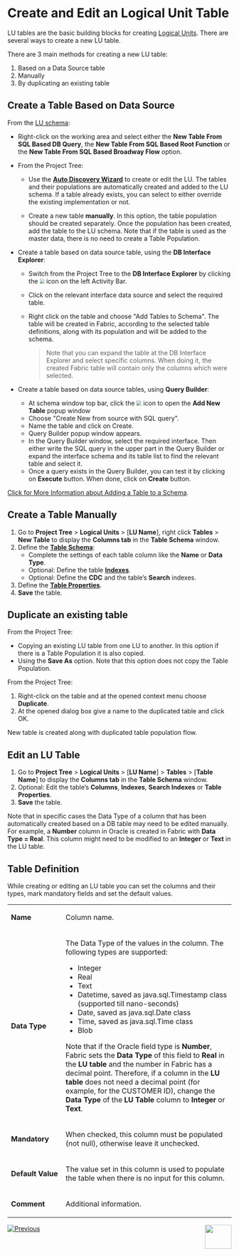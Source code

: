 # Create and Edit an Logical Unit Table

LU tables are the basic building blocks for creating [Logical Units](/articles/03_logical_units/01_LU_overview.md#logical-unit-lu-overview). There are several ways to create a new LU table.

There are 3 main methods for creating a new LU table:

1. Based on a Data Source table
2. Manually
3. By duplicating an existing table



## Create a Table Based on Data Source

From the [LU schema](/articles/03_logical_units/03_LU_schema_window.md):

<studio>

* Right-click on the working area and select either the **New Table From SQL Based DB Query**, the **New Table From SQL Based Root Function** or the **New Table From SQL Based Broadway Flow** option.

* From the Project Tree: 

  * Use the [**Auto Discovery Wizard**](/articles/03_logical_units/06_auto_discovery_wizard.md) to create or edit the LU. The tables and their populations are automatically created and added to the LU schema. If a table already exists, you can select to either override the existing implementation or not.

  * Create a new table **manually**. In this option, the table population should be created separately. Once the population has been created, add the table to the LU schema. Note that if the table is used as the master data, there is no need to create a Table Population.

    

</studio>

<web>

* Create a table based on data source table, using the **DB Interface Explorer**:

  * Switch from the Project Tree to the **DB Interface Explorer** by clicking the <img src="../04_fabric_studio/images/web/datasource_explorer.png" style="zoom:67%;" /> icon on the left Activity Bar.

  * Click on the relevant interface data source and select the required table.

  * Right click on the table and choose "Add Tables to Schema". The table will be created in Fabric, according to the selected table definitions, along with its population and will be added to the schema. 

    > Note that you can expand the table at the DB Interface Explorer and select specific columns. When doing it, the created Fabric table will contain only the columns which were selected.

* Create a table based on data source tables, using **Query Builder**:

  * At schema window top bar, click the <img src="/articles/03_logical_units/images/web/new-table_nobg.png" style="zoom: 70%;" /> icon to open the **Add New Table** popup window
  * Choose "Create New from source with SQL query".
  * Name the table and click on Create.
  * Query Builder popup window appears.
  * In the Query Builder window, select the required interface. Then either write the SQL query in the upper part in the Query Builder or expand the interface schema and its table list to find the relevant table and select it.
  * Once a query exists in the Query Builder, you can test it by clicking on **Execute** button. When done, click on **Create** button.

</web>

[Click for More Information about Adding a Table to a Schema](/articles/03_logical_units/09_add_table_to_a_schema.md).



## Create a Table Manually

1.	Go to **Project Tree** > **Logical Units** > [**LU Name**], right click **Tables** > **New Table** to display the **Columns tab** in the **Table Schema** window.
2.	Define the [**Table Schema**](/articles/06_LU_tables/02_create_an_LU_table.md#table-schema-definition):
    * Complete the settings of each table column like the **Name** or **Data Type**.
    * Optional: Define the table [**Indexes**](/articles/06_LU_tables/03_table_indexes.md).
    * Optional: Define the **CDC** and the table’s **Search** indexes.
3.	Define the [**Table Properties**](/articles/06_LU_tables/04_table_properties.md). 
4.	**Save** the table.



## Duplicate an existing table 

From the Project Tree:

<studio>

*	Copying an existing LU table from one LU to another. In this option if there is a Table Population it is also copied. 
*	Using the **Save As** option. Note that this option does not copy the Table Population.

</studio>

<web>

From the Project Tree:

1. Right-click on the table and at the opened context menu choose **Duplicate**.
2. At the opened dialog box give a name to the duplicated table and click OK.

New table is created along with duplicated table population flow.

</web>

## Edit an LU Table 

1.	Go to **Project Tree** > **Logical Units** > [**LU Name**] > **Tables** > [**Table Name**] to display the **Columns tab** in the **Table Schema** window.
2.	Optional: Edit the table’s **Columns**, **Indexes**, **Search Indexes** or **Table Properties**.
3.	**Save** the table.

Note that in specific cases the Data Type of a column that has been automatically created based on a DB table may need to be edited manually. For example, a **Number** column in Oracle is created in Fabric with **Data Type = Real**. This column might need to be modified to an **Integer** or **Text** in the LU table.



## Table Definition  

While creating or editing an LU table you can set the columns and their types, mark mandatory fields and set the default values. 

<table width="623">
<tbody>
<tr>
<td width="122">
<p><strong>Name</strong></p>
</td>
<td width="502">
<p>Column name.</p>
</td>
</tr>
<tr>
<td width="122">
<p><strong>Data Type</strong></p>
</td>
<td width="502">
<p>The Data Type of the values in the column. The following types are supported:</p>
<ul>
<li>Integer</li>
<li>Real</li>
<li>Text</li>
<li>Datetime, saved as java.sql.Timestamp class (supported till nano-seconds)</li>
<li>Date, saved as java.sql.Date class</li>
<li>Time, saved as java.sql.Time class</li>
<li>Blob</li>
</ul>
<p>Note that if the Oracle field type is <strong>Number</strong>, Fabric sets the <strong>Data Type</strong> of this field to <strong>Real</strong> in the <strong>LU table</strong> and the number in Fabric has a decimal point. Therefore, if a column in the <strong>LU table</strong> does not need a decimal point (for example, for the CUSTOMER ID), change the <strong>Data Type</strong> of the <strong>LU Table</strong> column to <strong>Integer</strong> or <strong>Text</strong>.</p>
</td>
</tr>
<tr>
<td width="122">
<p><strong>Mandatory</strong></p>
</td>
<td width="502">
<p>When checked, this column must be populated (not null), otherwise leave it unchecked.</p>
</td>
</tr>
<tr>
<td width="122">
<p><strong>Default Value</strong></p>
</td>
<td width="502">
<p>The value set in this column is used to populate the table when there is no input for this column.</p>
</td>
</tr>
<tr>
<td width="122">
<p><strong>Comment</strong></p>
</td>
<td width="502">
<p>Additional information.</p>
</td>
</tr>
</tbody>
</table>




[![Previous](/articles/images/Previous.png)](/articles/06_LU_tables/01_LU_tables_overview.md)[<img align="right" width="60" height="54" src="/articles/images/Next.png">](/articles/06_LU_tables/03_table_indexes.md)
